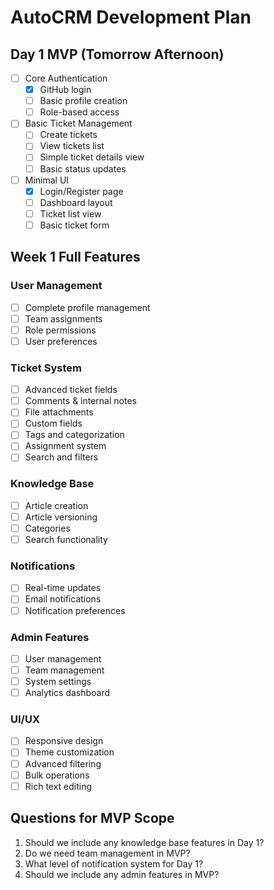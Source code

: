 # AutoCRM Development Plan

## Day 1 MVP (Tomorrow Afternoon)
- [ ] Core Authentication
  - [x] GitHub login
  - [ ] Basic profile creation
  - [ ] Role-based access

- [ ] Basic Ticket Management
  - [ ] Create tickets
  - [ ] View tickets list
  - [ ] Simple ticket details view
  - [ ] Basic status updates

- [ ] Minimal UI
  - [x] Login/Register page
  - [ ] Dashboard layout
  - [ ] Ticket list view
  - [ ] Basic ticket form

## Week 1 Full Features
### User Management
- [ ] Complete profile management
- [ ] Team assignments
- [ ] Role permissions
- [ ] User preferences

### Ticket System
- [ ] Advanced ticket fields
- [ ] Comments & internal notes
- [ ] File attachments
- [ ] Custom fields
- [ ] Tags and categorization
- [ ] Assignment system
- [ ] Search and filters

### Knowledge Base
- [ ] Article creation
- [ ] Article versioning
- [ ] Categories
- [ ] Search functionality

### Notifications
- [ ] Real-time updates
- [ ] Email notifications
- [ ] Notification preferences

### Admin Features
- [ ] User management
- [ ] Team management
- [ ] System settings
- [ ] Analytics dashboard

### UI/UX
- [ ] Responsive design
- [ ] Theme customization
- [ ] Advanced filtering
- [ ] Bulk operations
- [ ] Rich text editing

## Questions for MVP Scope
1. Should we include any knowledge base features in Day 1?
2. Do we need team management in MVP?
3. What level of notification system for Day 1?
4. Should we include any admin features in MVP? 